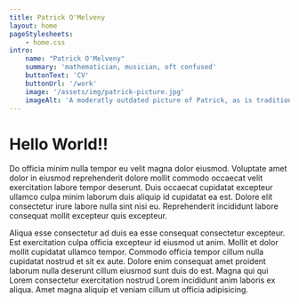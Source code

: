 ```yaml
---
title: Patrick O'Melveny
layout: home
pageStylesheets:
    - home.css
intro:
    name: "Patrick O'Melveny"
    summary: 'mathematician, musician, oft confused'
    buttonText: 'CV'
    buttonUrl: '/work'
    image: '/assets/img/patrick-picture.jpg'
    imageAlt: 'A moderatly outdated picture of Patrick, as is traditional.'
---
```


# Hello World!!

Do officia minim nulla tempor eu velit magna dolor eiusmod. Voluptate amet dolor in eiusmod reprehenderit dolore mollit commodo occaecat velit exercitation labore tempor deserunt. Duis occaecat cupidatat excepteur ullamco culpa minim laborum duis aliquip id cupidatat ea est. Dolore elit consectetur irure labore nulla sint nisi eu. Reprehenderit incididunt labore consequat mollit excepteur quis excepteur.

Aliqua esse consectetur ad duis ea esse consequat consectetur excepteur. Est exercitation culpa officia excepteur id eiusmod ut anim. Mollit et dolor mollit cupidatat ullamco tempor. Commodo officia tempor cillum nulla cupidatat nostrud et sit ex aute. Dolore enim consequat amet proident laborum nulla deserunt cillum eiusmod sunt duis do est. Magna qui qui Lorem consectetur exercitation nostrud Lorem incididunt anim laboris ex aliqua. Amet magna aliquip et veniam cillum ut officia adipisicing.